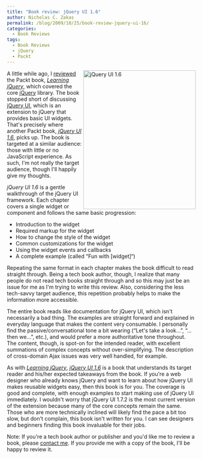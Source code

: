```yaml
---
title: "Book review: jQuery UI 1.6"
author: Nicholas C. Zakas
permalink: /blog/2009/10/25/book-review-jquery-ui-16/
categories:
  - Book Reviews
tags:
  - Book Reviews
  - jQuery
  - Packt
---
```

[<img src="http://i764.photobucket.com/albums/xx289/nzakas/bookreviews/jqueryui.jpg" alt="jQuery UI 1.6" width="300" height="370" align="right" />][1]A little while ago, I [reviewed][2] the Packt book, [<cite>Learning jQuery</cite>][3], which covered the core [jQuery][4] library. The book stopped short of discussing [jQuery UI][5], which is an extension to jQuery that provides basic UI widgets. That's precisely where another Packt book, [<cite>jQuery UI 1.6</cite>][1], picks up. The book is targeted at a similar audience: those with little or no JavaScript experience. As such, I'm not really the target audience, though I'll happily give my thoughts.

<cite>jQuery UI 1.6</cite> is a gentle walkthrough of the jQuery UI framework. Each chapter covers a single widget or component and follows the same basic progression:

  * Introduction to the widget
  * Required markup for the widget
  * How to change the style of the widget
  * Common customizations for the widget
  * Using the widget events and callbacks
  * A complete example (called &#8220;Fun with [widget]&#8220;)

Repeating the same format in each chapter makes the book difficult to read straight through. Being a tech book author, though, I realize that many people do not read tech books straight through and so this may just be an issue for me as I'm trying to write this review. Also, considering the less tech-savvy target audience, this repetition probably helps to make the information more accessible.

The entire book reads like documentation for jQuery UI, which isn't necessarily a bad thing. The examples are straight forward and explained in everyday language that makes the content very consumable. I personally find the passive/conversational tone a bit wearing (&#8220;Let's take a look&#8230;&#8221;, &#8220;&#8230;then we&#8230;&#8221;, etc.), and would prefer a more authoritative tone throughout. The content, though, is spot-on for the intended reader, with excellent summations of complex concepts without over-simplifying. The description of cross-domain Ajax issues was very well handled, for example.

As with [<cite>Learning jQuery</cite>][3], [<cite>jQuery UI 1.6</cite>][1] is a book that understands its target reader and his/her expected takeaways from the book. If you're a web designer who already knows jQuery and want to learn about how jQuery UI makes reusable widgets easy, then this book is for you. The coverage is good and complete, with enough examples to start making use of jQuery UI immediately. I wouldn't worry that jQuery UI 1.7.2 is the most current version of the extension because many of the core concepts remain the same. Those who are more technically inclined will likely find the pace a bit too slow, but don't complain, this book isn't written for you. I can see designers and beginners finding this book invaluable for their jobs.

Note: If you're a tech book author or publisher and you'd like me to review a book, please [contact me][6]. If you provide me with a copy of the book, I'll be happy to review it.

 [1]: http://www.amazon.com/gp/product/1847195121?ie=UTF8&tag=nczonline-20&linkCode=as2&camp=1789&creative=390957&creativeASIN=1847195121
 [2]: https://humanwhocodes.com/blog/2009/05/31/book-review-learning-jquery-13/
 [3]: http://www.amazon.com/gp/product/1847196705?ie=UTF8&tag=nczonline-20&linkCode=as2&camp=1789&creative=390957&creativeASIN=1847196705
 [4]: http://www.jquery.com
 [5]: http://jqueryui.com/
 [6]: https://humanwhocodes.com/contact/

